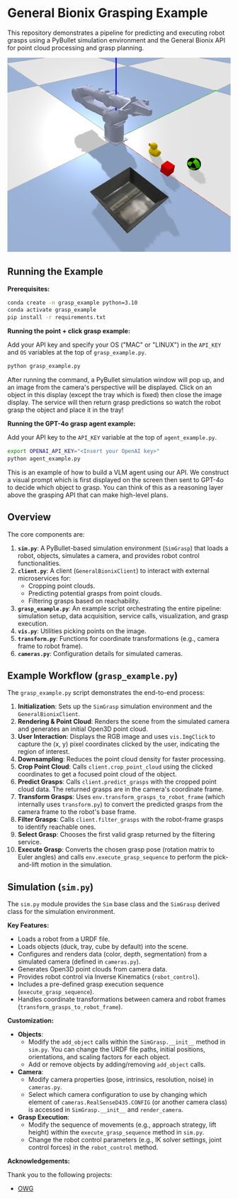 # General Bionix Grasping Example

This repository demonstrates a pipeline for predicting and executing robot grasps using a PyBullet simulation environment and the General Bionix API for point cloud processing and grasp planning.

![Simulation Environment](assets/sim.png)




## Running the Example

**Prerequisites:**


```bash
conda create -n grasp_example python=3.10
conda activate grasp_example
pip install -r requirements.txt
```

**Running the point + click grasp example:**


Add your API key and specify your OS ("MAC" or "LINUX") in the `API_KEY` and `OS` variables at the top of `grasp_example.py`.


```bash
python grasp_example.py
```
After running the command, a PyBullet simulation window will pop up, and an image from the camera's perspective will be displayed. Click on an object in this display (except the tray which is fixed) then close the image display. The service will then return grasp predictions so watch the robot grasp the object and place it in the tray!


**Running the GPT-4o grasp agent example:**

Add your API key to the `API_KEY` variable at the top of `agent_example.py`.

```bash
export OPENAI_API_KEY="<Insert your OpenAI key>"
python agent_example.py
```

This is an example of how to build a VLM agent using our API. We construct a visual prompt which is first displayed on the screen then sent to GPT-4o to decide which object to grasp. You can think of this as a reasoning layer above the grasping API that can make high-level plans.  


## Overview

The core components are:

1.  **`sim.py`**: A PyBullet-based simulation environment (`SimGrasp`) that loads a robot, objects, simulates a camera, and provides robot control functionalities.
2.  **`client.py`**: A client (`GeneralBionixClient`) to interact with external microservices for:
    *   Cropping point clouds.
    *   Predicting potential grasps from point clouds.
    *   Filtering grasps based on reachability.
3.  **`grasp_example.py`**: An example script orchestrating the entire pipeline: simulation setup, data acquisition, service calls, visualization, and grasp execution.
4.  **`vis.py`**: Utilities picking points on the image.
5.  **`transform.py`**: Functions for coordinate transformations (e.g., camera frame to robot frame).
6.  **`cameras.py`**: Configuration details for simulated cameras.


## Example Workflow (`grasp_example.py`)

The `grasp_example.py` script demonstrates the end-to-end process:

1.  **Initialization**: Sets up the `SimGrasp` simulation environment and the `GeneralBionixClient`.
2.  **Rendering & Point Cloud**: Renders the scene from the simulated camera and generates an initial Open3D point cloud.
3.  **User Interaction**: Displays the RGB image and uses `vis.ImgClick` to capture the (x, y) pixel coordinates clicked by the user, indicating the region of interest.
4.  **Downsampling**: Reduces the point cloud density for faster processing.
5.  **Crop Point Cloud**: Calls `client.crop_point_cloud` using the clicked coordinates to get a focused point cloud of the object.
6.  **Predict Grasps**: Calls `client.predict_grasps` with the cropped point cloud data. The returned grasps are in the camera's coordinate frame.
7.  **Transform Grasps**: Uses `env.transform_grasps_to_robot_frame` (which internally uses `transform.py`) to convert the predicted grasps from the camera frame to the robot's base frame.
8.  **Filter Grasps**: Calls `client.filter_grasps` with the robot-frame grasps to identify reachable ones.
9.  **Select Grasp**: Chooses the first valid grasp returned by the filtering service.
10. **Execute Grasp**: Converts the chosen grasp pose (rotation matrix to Euler angles) and calls `env.execute_grasp_sequence` to perform the pick-and-lift motion in the simulation.

## Simulation (`sim.py`)

The `sim.py` module provides the `Sim` base class and the `SimGrasp` derived class for the simulation environment.

**Key Features:**

*   Loads a robot from a URDF file.
*   Loads objects (duck, tray, cube by default) into the scene.
*   Configures and renders data (color, depth, segmentation) from a simulated camera (defined in `cameras.py`).
*   Generates Open3D point clouds from camera data.
*   Provides robot control via Inverse Kinematics (`robot_control`).
*   Includes a pre-defined grasp execution sequence (`execute_grasp_sequence`).
*   Handles coordinate transformations between camera and robot frames (`transform_grasps_to_robot_frame`).

**Customization:**

*   **Objects**:
    *   Modify the `add_object` calls within the `SimGrasp.__init__` method in `sim.py`. You can change the URDF file paths, initial positions, orientations, and scaling factors for each object.
    *   Add or remove objects by adding/removing `add_object` calls.
*   **Camera**:
    *   Modify camera properties (pose, intrinsics, resolution, noise) in `cameras.py`.
    *   Select which camera configuration to use by changing which element of `cameras.RealSenseD435.CONFIG` (or another camera class) is accessed in `SimGrasp.__init__` and `render_camera`.
*   **Grasp Execution**:
    *   Modify the sequence of movements (e.g., approach strategy, lift height) within the `execute_grasp_sequence` method in `sim.py`.
    *   Change the robot control parameters (e.g., IK solver settings, joint control forces) in the `robot_control` method.

**Acknowledgements:**

Thank you to the following projects:
- [OWG](https://github.com/gtziafas/OWG)
